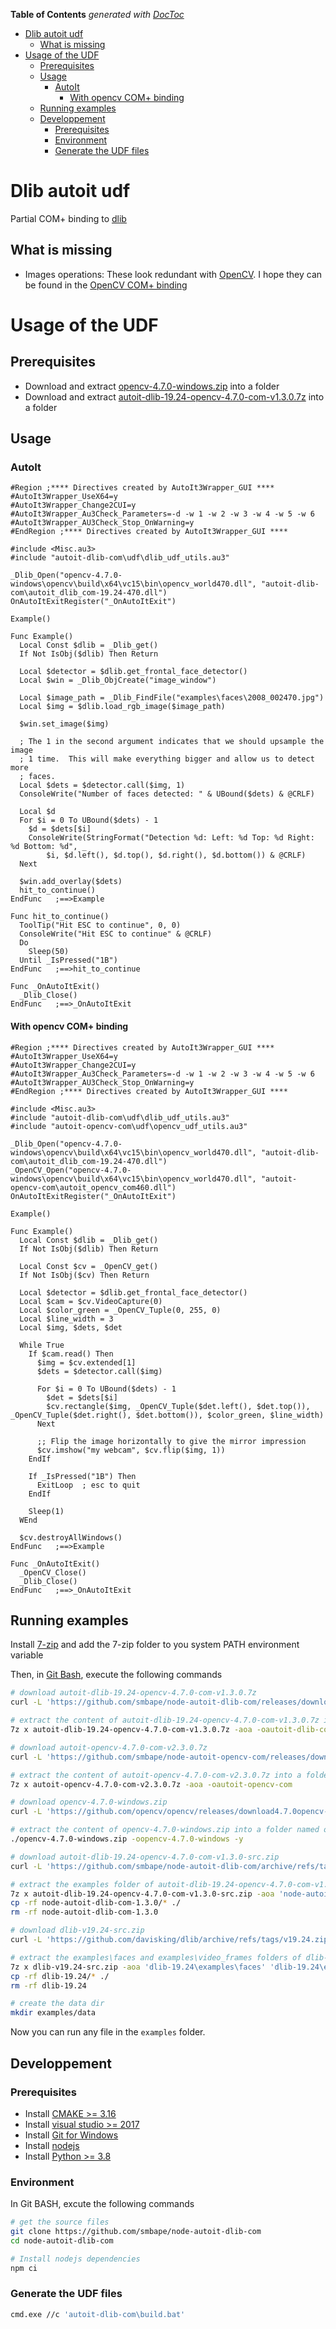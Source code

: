 <!-- START doctoc generated TOC please keep comment here to allow auto update -->
<!-- DON'T EDIT THIS SECTION, INSTEAD RE-RUN doctoc TO UPDATE -->
**Table of Contents**  *generated with [DocToc](https://github.com/thlorenz/doctoc)*

- [Dlib autoit udf](#dlib-autoit-udf)
  - [What is missing](#what-is-missing)
- [Usage of the UDF](#usage-of-the-udf)
  - [Prerequisites](#prerequisites)
  - [Usage](#usage)
    - [AutoIt](#autoit)
      - [With opencv COM+ binding](#with-opencv-com-binding)
  - [Running examples](#running-examples)
  - [Developpement](#developpement)
    - [Prerequisites](#prerequisites-1)
    - [Environment](#environment)
    - [Generate the UDF files](#generate-the-udf-files)

<!-- END doctoc generated TOC please keep comment here to allow auto update -->

# Dlib autoit udf

Partial COM+ binding to [dlib](http://dlib.net/)

## What is missing
  - Images operations: These look redundant with [OpenCV](https://opencv.org/). I hope they can be found in the [OpenCV COM+ binding](https://github.com/smbape/node-autoit-dlib-com)

# Usage of the UDF

## Prerequisites

  - Download and extract [opencv-4.7.0-windows.zip](https://sourceforge.net/projects/opencvlibrary/files4.7.0opencv-4.7.0-windows.zip/download) into a folder
  - Download and extract [autoit-dlib-19.24-opencv-4.7.0-com-v1.3.0.7z](https://github.com/smbape/node-autoit-dlib-com/releases/download/v1.3.0/autoit-dlib-19.24-opencv-4.7.0-com-v1.3.0.7z) into a folder

## Usage

### AutoIt

```autoit
#Region ;**** Directives created by AutoIt3Wrapper_GUI ****
#AutoIt3Wrapper_UseX64=y
#AutoIt3Wrapper_Change2CUI=y
#AutoIt3Wrapper_Au3Check_Parameters=-d -w 1 -w 2 -w 3 -w 4 -w 5 -w 6
#AutoIt3Wrapper_AU3Check_Stop_OnWarning=y
#EndRegion ;**** Directives created by AutoIt3Wrapper_GUI ****

#include <Misc.au3>
#include "autoit-dlib-com\udf\dlib_udf_utils.au3"

_Dlib_Open("opencv-4.7.0-windows\opencv\build\x64\vc15\bin\opencv_world470.dll", "autoit-dlib-com\autoit_dlib_com-19.24-470.dll")
OnAutoItExitRegister("_OnAutoItExit")

Example()

Func Example()
  Local Const $dlib = _Dlib_get()
  If Not IsObj($dlib) Then Return

  Local $detector = $dlib.get_frontal_face_detector()
  Local $win = _Dlib_ObjCreate("image_window")

  Local $image_path = _Dlib_FindFile("examples\faces\2008_002470.jpg")
  Local $img = $dlib.load_rgb_image($image_path)

  $win.set_image($img)

  ; The 1 in the second argument indicates that we should upsample the image
  ; 1 time.  This will make everything bigger and allow us to detect more
  ; faces.
  Local $dets = $detector.call($img, 1)
  ConsoleWrite("Number of faces detected: " & UBound($dets) & @CRLF)

  Local $d
  For $i = 0 To UBound($dets) - 1
    $d = $dets[$i]
    ConsoleWrite(StringFormat("Detection %d: Left: %d Top: %d Right: %d Bottom: %d", _
        $i, $d.left(), $d.top(), $d.right(), $d.bottom()) & @CRLF)
  Next

  $win.add_overlay($dets)
  hit_to_continue()
EndFunc   ;==>Example

Func hit_to_continue()
  ToolTip("Hit ESC to continue", 0, 0)
  ConsoleWrite("Hit ESC to continue" & @CRLF)
  Do
    Sleep(50)
  Until _IsPressed("1B")
EndFunc   ;==>hit_to_continue

Func _OnAutoItExit()
  _Dlib_Close()
EndFunc   ;==>_OnAutoItExit
```

#### With opencv COM+ binding

```autoit
#Region ;**** Directives created by AutoIt3Wrapper_GUI ****
#AutoIt3Wrapper_UseX64=y
#AutoIt3Wrapper_Change2CUI=y
#AutoIt3Wrapper_Au3Check_Parameters=-d -w 1 -w 2 -w 3 -w 4 -w 5 -w 6
#AutoIt3Wrapper_AU3Check_Stop_OnWarning=y
#EndRegion ;**** Directives created by AutoIt3Wrapper_GUI ****

#include <Misc.au3>
#include "autoit-dlib-com\udf\dlib_udf_utils.au3"
#include "autoit-opencv-com\udf\opencv_udf_utils.au3"

_Dlib_Open("opencv-4.7.0-windows\opencv\build\x64\vc15\bin\opencv_world470.dll", "autoit-dlib-com\autoit_dlib_com-19.24-470.dll")
_OpenCV_Open("opencv-4.7.0-windows\opencv\build\x64\vc15\bin\opencv_world470.dll", "autoit-opencv-com\autoit_opencv_com460.dll")
OnAutoItExitRegister("_OnAutoItExit")

Example()

Func Example()
  Local Const $dlib = _Dlib_get()
  If Not IsObj($dlib) Then Return

  Local Const $cv = _OpenCV_get()
  If Not IsObj($cv) Then Return

  Local $detector = $dlib.get_frontal_face_detector()
  Local $cam = $cv.VideoCapture(0)
  Local $color_green = _OpenCV_Tuple(0, 255, 0)
  Local $line_width = 3
  Local $img, $dets, $det

  While True
    If $cam.read() Then
      $img = $cv.extended[1]
      $dets = $detector.call($img)

      For $i = 0 To UBound($dets) - 1
        $det = $dets[$i]
        $cv.rectangle($img, _OpenCV_Tuple($det.left(), $det.top()), _OpenCV_Tuple($det.right(), $det.bottom()), $color_green, $line_width)
      Next

      ;; Flip the image horizontally to give the mirror impression
      $cv.imshow("my webcam", $cv.flip($img, 1))
    EndIf

    If _IsPressed("1B") Then
      ExitLoop  ; esc to quit
    EndIf

    Sleep(1)
  WEnd

  $cv.destroyAllWindows()
EndFunc   ;==>Example

Func _OnAutoItExit()
  _OpenCV_Close()
  _Dlib_Close()
EndFunc   ;==>_OnAutoItExit
```

## Running examples

Install [7-zip](https://www.7-zip.org/download.html) and add the 7-zip folder to you system PATH environment variable

Then, in [Git Bash](https://gitforwindows.org/), execute the following commands

```sh
# download autoit-dlib-19.24-opencv-4.7.0-com-v1.3.0.7z
curl -L 'https://github.com/smbape/node-autoit-dlib-com/releases/download/v1.3.0/autoit-dlib-19.24-opencv-4.7.0-com-v1.3.0.7z' -o autoit-dlib-19.24-opencv-4.7.0-com-v1.3.0.7z

# extract the content of autoit-dlib-19.24-opencv-4.7.0-com-v1.3.0.7z into a folder named autoit-dlib-com
7z x autoit-dlib-19.24-opencv-4.7.0-com-v1.3.0.7z -aoa -oautoit-dlib-com

# download autoit-opencv-4.7.0-com-v2.3.0.7z
curl -L 'https://github.com/smbape/node-autoit-opencv-com/releases/download/v2.3.0/autoit-opencv-4.7.0-com-v2.3.0.7z' -o autoit-opencv-4.7.0-com-v2.3.0.7z

# extract the content of autoit-opencv-4.7.0-com-v2.3.0.7z into a folder named autoit-opencv-com
7z x autoit-opencv-4.7.0-com-v2.3.0.7z -aoa -oautoit-opencv-com

# download opencv-4.7.0-windows.zip
curl -L 'https://github.com/opencv/opencv/releases/download4.7.0opencv-4.7.0-windows.zip' -o opencv-4.7.0-windows.zip

# extract the content of opencv-4.7.0-windows.zip into a folder named opencv-4.7.0-windows
./opencv-4.7.0-windows.zip -oopencv-4.7.0-windows -y

# download autoit-dlib-19.24-opencv-4.7.0-com-v1.3.0-src.zip
curl -L 'https://github.com/smbape/node-autoit-dlib-com/archive/refs/tags/v1.3.0.zip' -o autoit-dlib-19.24-opencv-4.7.0-com-v1.3.0-src.zip

# extract the examples folder of autoit-dlib-19.24-opencv-4.7.0-com-v1.3.0-src.zip
7z x autoit-dlib-19.24-opencv-4.7.0-com-v1.3.0-src.zip -aoa 'node-autoit-dlib-com-1.3.0\examples'
cp -rf node-autoit-dlib-com-1.3.0/* ./
rm -rf node-autoit-dlib-com-1.3.0

# download dlib-v19.24-src.zip
curl -L 'https://github.com/davisking/dlib/archive/refs/tags/v19.24.zip' -o dlib-v19.24-src.zip

# extract the examples\faces and examples\video_frames folders of dlib-v19.24-src.zip
7z x dlib-v19.24-src.zip -aoa 'dlib-19.24\examples\faces' 'dlib-19.24\examples\video_frames'
cp -rf dlib-19.24/* ./
rm -rf dlib-19.24

# create the data dir
mkdir examples/data
```

Now you can run any file in the `examples` folder.

## Developpement

### Prerequisites

  - Install [CMAKE >= 3.16](https://cmake.org/download/)
  - Install [visual studio >= 2017](https://visualstudio.microsoft.com/vs/community/)
  - Install [Git for Windows](https://gitforwindows.org/)
  - Install [nodejs](https://nodejs.org/en/download/)
  - Install [Python >= 3.8](https://www.python.org/downloads/)

### Environment

In Git BASH, excute the following commands

```sh
# get the source files
git clone https://github.com/smbape/node-autoit-dlib-com
cd node-autoit-dlib-com

# Install nodejs dependencies
npm ci
```

### Generate the UDF files

```sh
cmd.exe //c 'autoit-dlib-com\build.bat'
```

